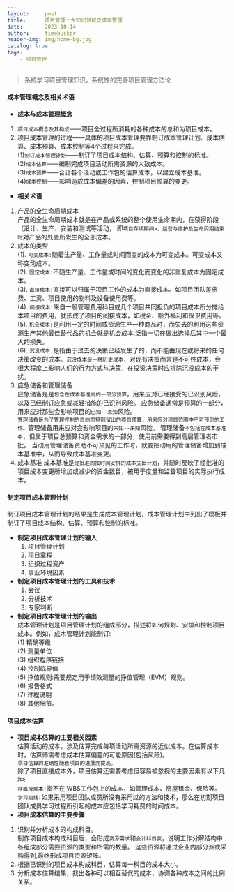 ```yaml
---
layout:     post
title:      项目管理十大知识领域之成本管理
date:       2023-10-14
author:     timebusker
header-img: img/home-bg.jpg
catalog: true
tags:
    - 项目管理
---  
```


> 系统学习项目管理知识，系统性的完善项目管理方法论

#### 成本管理概念及相关术语   
- **成本与成本管理概念**    
1. `项目成本概念及其构成`——项目全过程所消耗的各种成本的总和为项目成本。     
2. 项目成本管理的过程——具体的项目成本管理要靠制订成本管理计划、成本估算、成本预算、成本控制等4个过程来完成。       
    (1)`制订成本管理计划`——制订了项目成本结构、估算、预算和控制的标准。   
    (2)`成本估算`——编制完成项目活动所需资源的大致成本。     
    (3)`成本预算`——合计各个活动或工作包的估算成本，以建立成本基准。      
    (4)`成本控制`——影响造成成本偏差的因素，控制项目预算的变更。       
- **相关术语**  
1. 产品的全生命周期成本    
产品的全生命周期成本就是在产品或系统的整个使用生命期内，在获得阶段（设计、生产、安装和测试等活动，
即`项目存续期间>、运营与维护及生命周期结束时`对产品的处置所发生的全部成本。      
2. 成本的类型        
	(1). `可变成本:`随着生产量、工作量或时间而变的成本为可变成本。可变成本又称变动成本。        
	(2). `固定成本:`不随生产量、工作量或时间的变化而变化的非重复成本为固定成本。        
	(3). `直接成本:`直接可以归属于项目工作的成本为直接成本。如项目团队差旅费、工资、项目使用的物料及设备使用费等。        
	(4). `间接成本:`来自一般管理费用科目或几个项目共同担负的项目成本所分摊给本项目的费用，就形成了项目的间接成本，如税金、额外福利和保卫费用等。        
	(5). `机会成本:`是利用一定的时间或资源生产一种商品时，而失去的利用这些资源生产其他最佳替代品的机会就是机会成本,泛指一切在做出选择后其中一个最大的损失。        
	(6). `沉没成本:`是指由于过去的决策已经发生了的，而不能由现在或将来的任何决策改变的成本。`沉没成本是一种历史成本`，对现有决策而言是不可控成本，会很大程度上影响人们的行为方式与决策，在投资决策时应排除沉没成本的干扰。        
3. 应急储备和管理储备     
应急储备是是`包含在成本基准内的一部分预算`，用来应对已经接受的已识别风险，以及已经制订应急或减轻措施的已识别风险。
应急储备通常是预算的一部分，用来应对那些会影响项目的`已知--未知`风险。      
`管理储备是为了管理控制的目的而特别留出的项目预算，用来应对项目范围中不可预见的工作。`管理储备用来应对会影响项目的`未知--未知`风险。
管理储备`不包括在成本基准中`，但属于项目总预算和资金需求的一部分，使用前需要得到高层管理者市批。
当动用管理储备资助不可预见的工作时，就要把动用的管理储备增加到成本基准中，从而导致成本基准变更。         
4. 成本基准
成本基准是`经批准的按时间安排的成本支出计划`，并随时反映了经批准的项目成本变更所增加或减少的资金数目，被用于度量和监督项目的实际执行成本。

#### 制定项目成本管理计划
制订项目成本管理计划的结果是生成成本管理计划，成本管理计划中列出了模板并制订了项目成本结构、估算、预算和控制的标准。         
- **制定项目成本管理计划的输入**    
    1. 项目管理计划     
    2. 项目章程     
    3. 组织过程资产     
    4. 事业环境因素     
- **制定项目成本管理计划的工具和技术**   
    1. 会议     
    2. 分析技术     
    3. 专家判断      
- **制定项目成本管理计划的输出**    
成本管理计划是项目管理计划的组成部分，描述将如何规划、安排和控制项目成本。例如，成木管理计划能制订:       
    (1) 精确等级       
    (2) 测量单位       
    (3) 组织程序链接       
    (4) 控制临界值       
    (5) 挣值规则:需要规定用于绩效测量的挣值管理（EVM）规则。       
    (6) 报告格式       
    (7) 过程说明       
    (8) 其他细节。       

#### 项目成本估算
- **项目成本估算的主要相关因素**   
估算活动的成本，涉及估算完成每项活动所需资源的近似成本。在估算成本时，估算师需考虑成本估算偏差的可能原因(包括风险)。    
`项目估算的准确性随着项目的进展而提高。`     
除了项目直接成本外，项目估算还需要考虑但容易被忽视的主要因素有以下几种:     
`非直接成本:`指不在 WBS工作包上的成本，如管理成本、房屋租金、保险等。     
`学习曲线:`如果采用项目团队成员所没有采用过的方法和技术，那么在初期项目团队成员学习过程所引起的成本应包括学习耗费的时间成本。       
- **项目成本估算的主要步骤**    
1. 识别并分析成本的构成科目。     
制作项目成本构成科目后，会形成`资源需求`和`会计科目表`，说明工作分解结构中各组成部分需要资源的类型和所需的数量。
这些资源将通过企业内部分派或采购得到,最终形成项目资源矩阵。     
2. 根据已识别的项目成本构成科目，估算每一科目的成本大小。    
3. 分析成本估算结果，找出各种可以相互替代的成本，协调各种成本之间的比例关系。    



































	
	
	
	
	
	
	
	
	
	
	